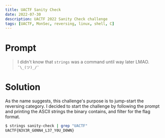 ```yaml
---
title: UACTF Sanity Check
date: 2022-07-30
description: UACTF 2022 Sanity Check challenge
tags: [UACTF, MonSec, reversing, linux, shell, C]
---
```

# Prompt
> I didn't know that `strings` was a command until way later LMAO. `¯\_(ツ)_/¯`

# Solution
As the name suggests, this challenge's purpose is to jump-start the reversing category. I decided to start the challenge by following the prompt and printing the ASCII strings the binary contains, and filter for the flag format.

```sh
$ strings sanity-check | grep "UACTF"
UACTF{N3V3R_G0NN4_L37_Y0U_D0WN}
```

<!-- # Binary Decompilation
Using [Decompiler Explorer](https://dogbolt.org), I wanted to find what the binary does since running it with no argument or standard input produces no obvious results. The following decompiled code is my adaptation of [Ghidra](https://ghidra-sre.org)'s and [BinaryNinja](https://binary.ninja)'s decompiler output.

The `main` function's only purpose seems to call the `do_stuff` function.

```c
int main() {
	do_stuff();
	return 0;
}
```

```c
#include <string.h>

void do_stuff() {
	size_t sVar1;
	long in_FS_OFFSET;
	char local_118[6];
	char auStack274[7];
	char auStack267[7];
	char auStack260[244];

	long local_10 = *(long *)(in_FS_OFFSET + 0x28);
	sVar1 = strlen(flag);
	strncpy(local_118, flag, sVar1);
	int local_130 = 0x525230245f4d7c;
	int local_128 = 0x37334c5f7c5f59;
	int local_120 = 0x30445f5530595f;
	char local_133 = 'W';
	char local_132 = 'N';

	memcpy(auStack274, &local_130, 7);
	memcpy(auStack260, &local_120, 7);
	memcpy(auStack267, &local_128, 7);

	sVar1 = strlen(flag);
	local_118[sVar1 - 2] = '!';
	sVar1 = strlen(flag);
	local_118[sVar1 - 4] = local_133;
	sVar1 = strlen(flag);
	local_118[sVar1 - 3] = local_132;

	if (local_10 != *(long *)(in_FS_OFFSET + 0x28)) {
		__stack_chk_fail();
	}
}
```

```c
void __stack_chk_fail() {
	__stack_chk_fail();
}
``` -->
